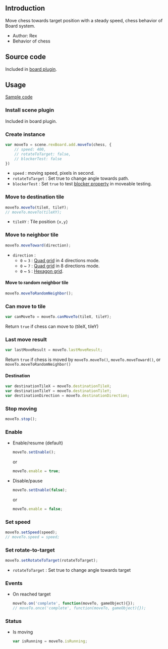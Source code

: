 ## Introduction

Move chess towards target position with a steady speed, chess behavior of Board system.

- Author: Rex
- Behavior of chess

## Source code

Included in [board plugin](board.md#source-code).

## Usage

[Sample code](https://github.com/rexrainbow/phaser3-rex-notes/tree/master/examples/board-moveto)

### Install scene plugin

Included in board plugin.

### Create instance

```javascript
var moveTo = scene.rexBoard.add.moveTo(chess, {
    // speed: 400,
    // rotateToTarget: false,
    // blockerTest: false
})
```

- `speed` : moving speed, pixels in second.
- `rotateToTarget` : Set true to change angle towards path.
- `blockerTest` : Set `true` to test [blocker property](board-chessdata.md#blocker) in moveable testing.

### Move to destination tile

```javascript
moveTo.moveTo(tileX, tileY);
// moveTo.moveTo(tileXY);
```

- `tileXY` : Tile position `{x,y}`

### Move to neighbor tile

```javascript
moveTo.moveToward(direction);
```

- `direction` :
    - `0` ~ `3` : [Quad grid](board-quadgrid.md#directions) in 4 directions mode.
    - `0` ~ `7` : [Quad grid](board-quadgrid.md#directions) in 8 directions mode.
    - `0` ~ `5` : [Hexagon grid](board-hexagongrid.md#directions).

#### Move to random neighbor tile

```javascript
moveTo.moveToRandomNeighbor();
```

### Can move to tile

```javascript
var canMoveTo = moveTo.canMoveTo(tileX, tileY);
```

Return `true` if chess can move to (tileX, tileY)

### Last move result

```javascript
var lastMoveResult = moveTo.lastMoveResult;
```

Return `true` if chess is moved by `moveTo.moveTo()`, `moveTo.moveToward()`, or `moveTo.moveToRandomNeighbor()`

#### Destination

```javascript
var destinationTileX = moveTo.destinationTileX;
var destinationTileY = moveTo.destinationTileY;
var destinationDirection = moveTo.destinationDirection;
```

### Stop moving

```javascript
moveTo.stop();
```

### Enable

- Enable/resume (default)
    ```javascript
    moveTo.setEnable();
    ```
    or
    ```javascript
    moveTo.enable = true;
    ```
- Disable/pause
    ```javascript
    moveTo.setEnable(false);
    ```
    or
    ```javascript
    moveTo.enable = false;
    ```

### Set speed

```javascript
moveTo.setSpeed(speed);
// moveTo.speed = speed;
```

### Set rotate-to-target

```javascript
moveTo.setRotateToTarget(rotateToTarget);
```

- `rotateToTarget` : Set true to change angle towards target

### Events

- On reached target
    ```javascript
    moveTo.on('complete', function(moveTo, gameObject){});
    // moveTo.once('complete', function(moveTo, gameObject){});
    ```

### Status

- Is moving
    ```javascript
    var isRunning = moveTo.isRunning;
    ```
